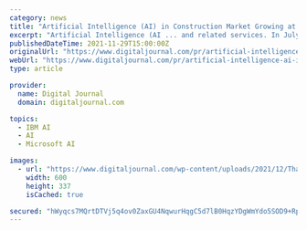 ```yaml
---
category: news
title: "Artificial Intelligence (AI) in Construction Market Growing at a CAGR 35.1% | Key Player Oracle, Microsoft, Alice Technologies, DarKTrace, Autodesk"
excerpt: "Artificial Intelligence (AI ... and related services. In July 2017, IBM launched its Watson-based service platform, created on cloud and designed to enhance service providers’ operations."
publishedDateTime: 2021-11-29T15:00:00Z
originalUrl: "https://www.digitaljournal.com/pr/artificial-intelligence-ai-in-construction-market-growing-at-a-cagr-35-1-key-player-oracle-microsoft-alice-technologies-darktrace-autodesk"
webUrl: "https://www.digitaljournal.com/pr/artificial-intelligence-ai-in-construction-market-growing-at-a-cagr-35-1-key-player-oracle-microsoft-alice-technologies-darktrace-autodesk"
type: article

provider:
  name: Digital Journal
  domain: digitaljournal.com

topics:
  - IBM AI
  - AI
  - Microsoft AI

images:
  - url: "https://www.digitaljournal.com/wp-content/uploads/2021/12/Thailand_tourism-Phuket-AFP-1K-05-600x337.jpg"
    width: 600
    height: 337
    isCached: true

secured: "hWyqcs7MQrtDTVj5q4ov0ZaxGU4NqwurHqgC5d7lB0HqzYDgWmYdo5SOD9+RpYsvVKfTzbbKaAiDFbJpBkHSkVEpHBdXRXAsYULMN6DWgi9a7BjCiaqQWNJqHdUw7dWctJX7EI5osS8QU0VYdHHqzmlAEkTpO+ObbutIibO3JwCrZM5NhoQQO1KQ3S9rVOh5uzgcT01WME081+e5vd5Ur9gov3qwVW9qt+6R0n6p/qa2iUTK3LoIhwMIKbZ0CEs8Uh1TemWvMXrhlkc5j2ZzOa+CxgZDJHaFEek2J1m1/d4RU0Hvwtfvgqyoafpk5BkWX4X6/O5SVtM5Q5AXrQTewlWCMd4WSRj8YA3wIU6lyR4=;ebLoJhd0mQ4xnzAY6etmlQ=="
---
```


